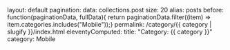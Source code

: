 layout: default
pagination:
  data: collections.post
  size: 20
  alias: posts
  before: function(paginationData, fullData){ return paginationData.filter((item)
    => item.categories.includes("Mobile"));}
permalink: /category/{{ category | slugify }}/index.html
eleventyComputed:
  title: "Category: {{ category }}"
category: Mobile
